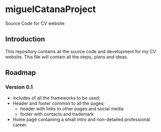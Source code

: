 # miguelCatanaProject
Source Code for CV website

## Introduction
This repository contains all the source code and development for my CV website. This file will contain all the steps, plans and ideas.

## Roadmap
### Version 0.1
* includes of all the frameworks to be used;
* Header and footer common to all the pages;
  * header with links to other pages and social media
  * footer with contacts and trademark
* Home page containing a small intro and non-detailed professional career.

